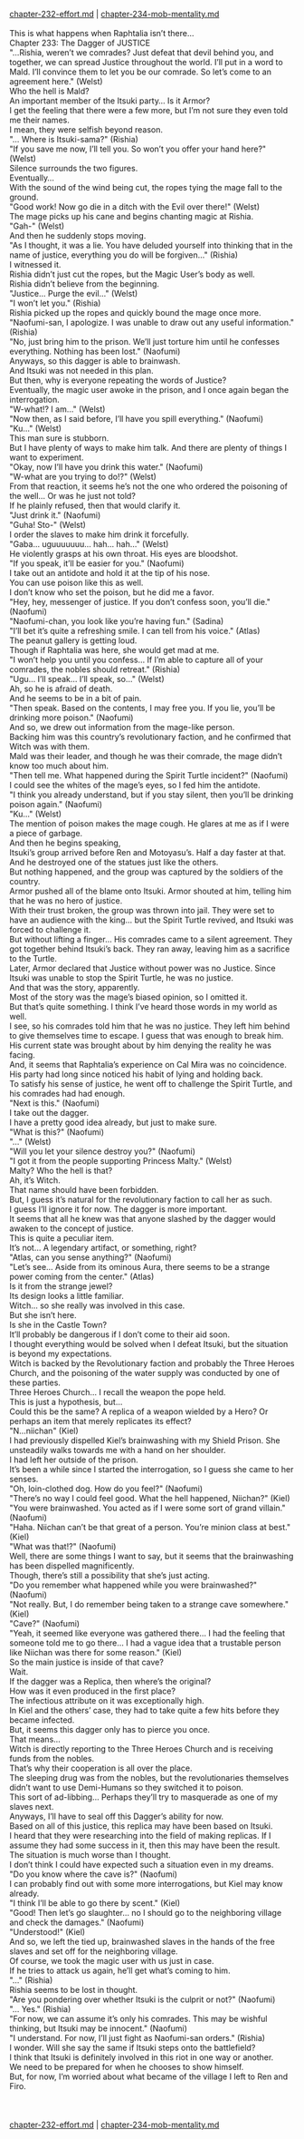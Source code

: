 [chapter-232-effort.md](./chapter-232-effort.md) | [chapter-234-mob-mentality.md](./chapter-234-mob-mentality.md) <br/>
<br/>
This is what happens when Raphtalia isn’t there…<br/>
Chapter 233: The Dagger of JUSTICE<br/>
"…Rishia, weren’t we comrades? Just defeat that devil behind you, and together, we can spread Justice throughout the world. I’ll put in a word to Mald. I’ll convince them to let you be our comrade. So let’s come to an agreement here." (Welst)<br/>
Who the hell is Mald?<br/>
An important member of the Itsuki party… Is it Armor?<br/>
I get the feeling that there were a few more, but I’m not sure they even told me their names.<br/>
I mean, they were selfish beyond reason.<br/>
"… Where is Itsuki-sama?" (Rishia)<br/>
"If you save me now, I’ll tell you. So won’t you offer your hand here?" (Welst)<br/>
Silence surrounds the two figures.<br/>
Eventually…<br/>
With the sound of the wind being cut, the ropes tying the mage fall to the ground.<br/>
"Good work! Now go die in a ditch with the Evil over there!" (Welst)<br/>
The mage picks up his cane and begins chanting magic at Rishia.<br/>
"Gah-" (Welst)<br/>
And then he suddenly stops moving.<br/>
"As I thought, it was a lie. You have deluded yourself into thinking that in the name of justice, everything you do will be forgiven…" (Rishia)<br/>
I witnessed it.<br/>
Rishia didn’t just cut the ropes, but the Magic User’s body as well.<br/>
Rishia didn’t believe from the beginning.<br/>
"Justice… Purge the evil…" (Welst)<br/>
"I won’t let you." (Rishia)<br/>
Rishia picked up the ropes and quickly bound the mage once more.<br/>
"Naofumi-san, I apologize. I was unable to draw out any useful information." (Rishia)<br/>
"No, just bring him to the prison. We’ll just torture him until he confesses everything. Nothing has been lost." (Naofumi)<br/>
Anyways, so this dagger is able to brainwash.<br/>
And Itsuki was not needed in this plan.<br/>
But then, why is everyone repeating the words of Justice?<br/>
Eventually, the magic user awoke in the prison, and I once again began the interrogation.<br/>
"W-what!? I am…" (Welst)<br/>
"Now then, as I said before, I’ll have you spill everything." (Naofumi)<br/>
"Ku…" (Welst)<br/>
This man sure is stubborn.<br/>
But I have plenty of ways to make him talk. And there are plenty of things I want to experiment.<br/>
"Okay, now I’ll have you drink this water." (Naofumi)<br/>
"W-what are you trying to do!?" (Welst)<br/>
From that reaction, it seems he’s not the one who ordered the poisoning of the well… Or was he just not told?<br/>
If he plainly refused, then that would clarify it.<br/>
"Just drink it." (Naofumi)<br/>
"Guha! Sto-" (Welst)<br/>
I order the slaves to make him drink it forcefully.<br/>
"Gaba… uguuuuuuu… hah… hah…" (Welst)<br/>
He violently grasps at his own throat. His eyes are bloodshot.<br/>
"If you speak, it’ll be easier for you." (Naofumi)<br/>
I take out an antidote and hold it at the tip of his nose.<br/>
You can use poison like this as well.<br/>
I don’t know who set the poison, but he did me a favor.<br/>
"Hey, hey, messenger of justice. If you don’t confess soon, you’ll die." (Naofumi)<br/>
"Naofumi-chan, you look like you’re having fun." (Sadina)<br/>
"I’ll bet it’s quite a refreshing smile. I can tell from his voice." (Atlas)<br/>
The peanut gallery is getting loud.<br/>
Though if Raphtalia was here, she would get mad at me.<br/>
"I won’t help you until you confess… If I’m able to capture all of your comrades, the nobles should retreat." (Rishia)<br/>
"Ugu… I’ll speak… I’ll speak, so…" (Welst)<br/>
Ah, so he is afraid of death.<br/>
And he seems to be in a bit of pain.<br/>
"Then speak. Based on the contents, I may free you. If you lie, you’ll be drinking more poison." (Naofumi)<br/>
And so, we drew out information from the mage-like person.<br/>
Backing him was this country’s revolutionary faction, and he confirmed that Witch was with them.<br/>
Mald was their leader, and though he was their comrade, the mage didn’t know too much about him.<br/>
"Then tell me. What happened during the Spirit Turtle incident?" (Naofumi)<br/>
I could see the whites of the mage’s eyes, so I fed him the antidote.<br/>
"I think you already understand, but if you stay silent, then you’ll be drinking poison again." (Naofumi)<br/>
"Ku…" (Welst)<br/>
The mention of poison makes the mage cough. He glares at me as if I were a piece of garbage.<br/>
And then he begins speaking,<br/>
Itsuki’s group arrived before Ren and Motoyasu’s. Half a day faster at that. And he destroyed one of the statues just like the others.<br/>
But nothing happened, and the group was captured by the soldiers of the country.<br/>
Armor pushed all of the blame onto Itsuki. Armor shouted at him, telling him that he was no hero of justice.<br/>
With their trust broken, the group was thrown into jail. They were set to have an audience with the king… but the Spirit Turtle revived, and Itsuki was forced to challenge it.<br/>
But without lifting a finger… His comrades came to a silent agreement. They got together behind Itsuki’s back. They ran away, leaving him as a sacrifice to the Turtle.<br/>
Later, Armor declared that Justice without power was no Justice. Since Itsuki was unable to stop the Spirit Turtle, he was no justice.<br/>
And that was the story, apparently.<br/>
Most of the story was the mage’s biased opinion, so I omitted it.<br/>
But that’s quite something. I think I’ve heard those words in my world as well.<br/>
I see, so his comrades told him that he was no justice. They left him behind to give themselves time to escape. I guess that was enough to break him.<br/>
His current state was brought about by him denying the reality he was facing.<br/>
And, it seems that Raphtalia’s experience on Cal Mira was no coincidence.<br/>
His party had long since noticed his habit of lying and holding back.<br/>
To satisfy his sense of justice, he went off to challenge the Spirit Turtle, and his comrades had had enough.<br/>
"Next is this." (Naofumi)<br/>
I take out the dagger.<br/>
I have a pretty good idea already, but just to make sure.<br/>
"What is this?" (Naofumi)<br/>
"…" (Welst)<br/>
"Will you let your silence destroy you?" (Naofumi)<br/>
"I got it from the people supporting Princess Malty." (Welst)<br/>
Malty? Who the hell is that?<br/>
Ah, it’s Witch.<br/>
That name should have been forbidden.<br/>
But, I guess it’s natural for the revolutionary faction to call her as such.<br/>
I guess I’ll ignore it for now. The dagger is more important.<br/>
It seems that all he knew was that anyone slashed by the dagger would awaken to the concept of justice.<br/>
This is quite a peculiar item.<br/>
It’s not… A legendary artifact, or something, right?<br/>
"Atlas, can you sense anything?" (Naofumi)<br/>
"Let’s see… Aside from its ominous Aura, there seems to be a strange power coming from the center." (Atlas)<br/>
Is it from the strange jewel?<br/>
Its design looks a little familiar.<br/>
Witch… so she really was involved in this case.<br/>
But she isn’t here.<br/>
Is she in the Castle Town?<br/>
It’ll probably be dangerous if I don’t come to their aid soon.<br/>
I thought everything would be solved when I defeat Itsuki, but the situation is beyond my expectations.<br/>
Witch is backed by the Revolutionary faction and probably the Three Heroes Church, and the poisoning of the water supply was conducted by one of these parties.<br/>
Three Heroes Church… I recall the weapon the pope held.<br/>
This is just a hypothesis, but…<br/>
Could this be the same? A replica of a weapon wielded by a Hero? Or perhaps an item that merely replicates its effect?<br/>
"N…niichan" (Kiel)<br/>
I had previously dispelled Kiel’s brainwashing with my Shield Prison. She unsteadily walks towards me with a hand on her shoulder.<br/>
I had left her outside of the prison.<br/>
It’s been a while since I started the interrogation, so I guess she came to her senses.<br/>
"Oh, loin-clothed dog. How do you feel?" (Naofumi)<br/>
"There’s no way I could feel good. What the hell happened, Niichan?" (Kiel)<br/>
"You were brainwashed. You acted as if I were some sort of grand villain." (Naofumi)<br/>
"Haha. Niichan can’t be that great of a person. You’re minion class at best." (Kiel)<br/>
"What was that!?" (Naofumi)<br/>
Well, there are some things I want to say, but it seems that the brainwashing has been dispelled magnificently.<br/>
Though, there’s still a possibility that she’s just acting.<br/>
"Do you remember what happened while you were brainwashed?" (Naofumi)<br/>
"Not really. But, I do remember being taken to a strange cave somewhere." (Kiel)<br/>
"Cave?" (Naofumi)<br/>
"Yeah, it seemed like everyone was gathered there… I had the feeling that someone told me to go there… I had a vague idea that a trustable person like Niichan was there for some reason." (Kiel)<br/>
So the main justice is inside of that cave?<br/>
Wait.<br/>
If the dagger was a Replica, then where’s the original?<br/>
How was it even produced in the first place?<br/>
The infectious attribute on it was exceptionally high.<br/>
In Kiel and the others’ case, they had to take quite a few hits before they became infected.<br/>
But, it seems this dagger only has to pierce you once.<br/>
That means…<br/>
Witch is directly reporting to the Three Heroes Church and is receiving funds from the nobles.<br/>
That’s why their cooperation is all over the place.<br/>
The sleeping drug was from the nobles, but the revolutionaries themselves didn’t want to use Demi-Humans so they switched it to poison.<br/>
This sort of ad-libbing… Perhaps they’ll try to masquerade as one of my slaves next.<br/>
Anyways, I’ll have to seal off this Dagger’s ability for now.<br/>
Based on all of this justice, this replica may have been based on Itsuki.<br/>
I heard that they were researching into the field of making replicas. If I assume they had some success in it, then this may have been the result.<br/>
The situation is much worse than I thought.<br/>
I don’t think I could have expected such a situation even in my dreams.<br/>
"Do you know where the cave is?" (Naofumi)<br/>
I can probably find out with some more interrogations, but Kiel may know already.<br/>
"I think I’ll be able to go there by scent." (Kiel)<br/>
"Good! Then let’s go slaughter… no I should go to the neighboring village and check the damages." (Naofumi)<br/>
"Understood!" (Kiel)<br/>
And so, we left the tied up, brainwashed slaves in the hands of the free slaves and set off for the neighboring village.<br/>
Of course, we took the magic user with us just in case.<br/>
If he tries to attack us again, he’ll get what’s coming to him.<br/>
"…" (Rishia)<br/>
Rishia seems to be lost in thought.<br/>
"Are you pondering over whether Itsuki is the culprit or not?" (Naofumi)<br/>
"… Yes." (Rishia)<br/>
"For now, we can assume it’s only his comrades. This may be wishful thinking, but Itsuki may be innocent." (Naofumi)<br/>
"I understand. For now, I’ll just fight as Naofumi-san orders." (Rishia)<br/>
I wonder. Will she say the same if Itsuki steps onto the battlefield?<br/>
I think that Itsuki is definitely involved in this riot in one way or another.<br/>
We need to be prepared for when he chooses to show himself.<br/>
But, for now, I’m worried about what became of the village I left to Ren and Firo.<br/>
<br/>
<br/> <br/>
[chapter-232-effort.md](./chapter-232-effort.md) | [chapter-234-mob-mentality.md](./chapter-234-mob-mentality.md) <br/>
